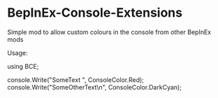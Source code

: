 # BepInEx-Console-Extensions
Simple mod to allow custom colours in the console from other BepInEx mods

Usage:

using BCE;

console.Write("SomeText ", ConsoleColor.Red);
console.Write("SomeOtherText\n", ConsoleColor.DarkCyan);
